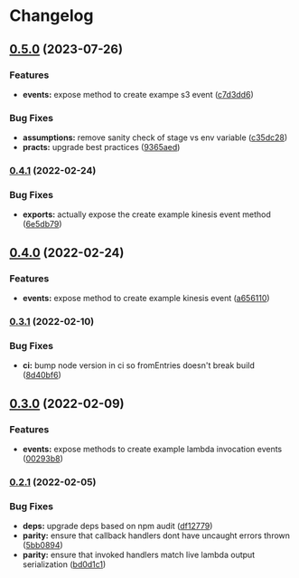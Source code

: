 # Changelog

## [0.5.0](https://github.com/ehmpathy/simple-lambda-testing-methods/compare/v0.4.1...v0.5.0) (2023-07-26)


### Features

* **events:** expose method to create exampe s3 event ([c7d3dd6](https://github.com/ehmpathy/simple-lambda-testing-methods/commit/c7d3dd66915797ae66d607c4339128ce1072c4a3))


### Bug Fixes

* **assumptions:** remove sanity check of stage vs env variable ([c35dc28](https://github.com/ehmpathy/simple-lambda-testing-methods/commit/c35dc287b5ea5d0028c2080b1d5af55b92133cf4))
* **practs:** upgrade best practices ([9365aed](https://github.com/ehmpathy/simple-lambda-testing-methods/commit/9365aed9201fc34c247baaeb64fa06fe58da9228))

### [0.4.1](https://www.github.com/uladkasach/simple-lambda-testing-methods/compare/v0.4.0...v0.4.1) (2022-02-24)


### Bug Fixes

* **exports:** actually expose the create example kinesis event method ([6e5db79](https://www.github.com/uladkasach/simple-lambda-testing-methods/commit/6e5db79e5d76dd017f4e7976329c97835aaef8a0))

## [0.4.0](https://www.github.com/uladkasach/simple-lambda-testing-methods/compare/v0.3.1...v0.4.0) (2022-02-24)


### Features

* **events:** expose method to create example kinesis event ([a656110](https://www.github.com/uladkasach/simple-lambda-testing-methods/commit/a6561106d6b95f456096ffbdee97c51775586894))

### [0.3.1](https://www.github.com/uladkasach/simple-lambda-testing-methods/compare/v0.3.0...v0.3.1) (2022-02-10)


### Bug Fixes

* **ci:** bump node version in ci so fromEntries doesn't break build ([8d40bf6](https://www.github.com/uladkasach/simple-lambda-testing-methods/commit/8d40bf68b60692cce991bcce7e6de21cd2c36e7d))

## [0.3.0](https://www.github.com/uladkasach/simple-lambda-testing-methods/compare/v0.2.1...v0.3.0) (2022-02-09)


### Features

* **events:** expose methods to create example lambda invocation events ([00293b8](https://www.github.com/uladkasach/simple-lambda-testing-methods/commit/00293b867507e9dc4088fc03827294aa5b0cd460))

### [0.2.1](https://www.github.com/uladkasach/simple-lambda-testing-methods/compare/v0.2.0...v0.2.1) (2022-02-05)


### Bug Fixes

* **deps:** upgrade deps based on npm audit ([df12779](https://www.github.com/uladkasach/simple-lambda-testing-methods/commit/df12779cd0d3cc837407555649affeec98450d31))
* **parity:** ensure that callback handlers dont have uncaught errors thrown ([5bb0894](https://www.github.com/uladkasach/simple-lambda-testing-methods/commit/5bb08949999848997d90c6f9fb9c677cec28c63b))
* **parity:** ensure that invoked handlers match live lambda output serialization ([bd0d1c1](https://www.github.com/uladkasach/simple-lambda-testing-methods/commit/bd0d1c1eb67ec08b00462de5641ce45fafbb270e))
